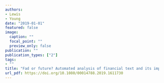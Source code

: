 ```yaml
---
authors:
- Lewis
- Young
date: "2019-01-01"
featured: false
image:
  caption: ""
  focal_point: ""
  preview_only: false
publication: ""
publication_types: ["2"]
tags:
- ""
title: "Fad or future? Automated analysis of financial text and its implications for corporate reporting"
url_pdf: https://doi.org/10.1080/00014788.2019.1611730
---
```


